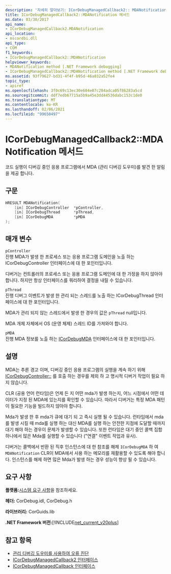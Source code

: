 ```yaml
---
description: '자세히 알아보기: ICorDebugManagedCallback2:: MDANotification 메서드'
title: ICorDebugManagedCallback2::MDANotification 메서드
ms.date: 03/30/2017
api_name:
- ICorDebugManagedCallback2.MDANotification
api_location:
- mscordbi.dll
api_type:
- COM
f1_keywords:
- ICorDebugManagedCallback2::MDANotification
helpviewer_keywords:
- MDANotification method [.NET Framework debugging]
- ICorDebugManagedCallback2::MDANotification method [.NET Framework debugging]
ms.assetid: 93f79627-bd31-4f4f-b95d-46a032a52fe4
topic_type:
- apiref
ms.openlocfilehash: 3f0c69c13ec30e604e07c284adca05f86283a5cd
ms.sourcegitcommit: ddf7edb67715a5b9a45e3dd44536dabc153c1de0
ms.translationtype: MT
ms.contentlocale: ko-KR
ms.lasthandoff: 02/06/2021
ms.locfileid: "99650497"
---
```

# <a name="icordebugmanagedcallback2mdanotification-method"></a>ICorDebugManagedCallback2::MDANotification 메서드

코드 실행이 디버깅 중인 응용 프로그램에서 MDA (관리 디버깅 도우미)를 발견 한 알림을 제공 합니다.  
  
## <a name="syntax"></a>구문  
  
```cpp  
HRESULT MDANotification(  
    [in] ICorDebugController  *pController,  
    [in] ICorDebugThread      *pThread,  
    [in] ICorDebugMDA         *pMDA  
);  
```  
  
## <a name="parameters"></a>매개 변수  

 `pController`  
 진행 MDA가 발생 한 프로세스 또는 응용 프로그램 도메인을 노출 하는 ICorDebugController 인터페이스에 대 한 포인터입니다.  
  
 디버거는 컨트롤러의 프로세스 또는 응용 프로그램 도메인에 대 한 가정을 하지 않아야 합니다. 하지만 항상 인터페이스를 쿼리하여 결정을 내릴 수 있습니다.  
  
 `pThread`  
 진행 디버그 이벤트가 발생 한 관리 되는 스레드를 노출 하는 ICorDebugThread 인터페이스에 대 한 포인터입니다.  
  
 MDA가 관리 되지 않는 스레드에서 발생 한 경우의 값은 `pThread` null입니다.  
  
 MDA 개체 자체에서 OS (운영 체제) 스레드 ID를 가져와야 합니다.  
  
 `pMDA`  
 진행 MDA 정보를 노출 하는 [ICorDebugMDA](icordebugmda-interface.md) 인터페이스에 대 한 포인터입니다.  
  
## <a name="remarks"></a>설명  

 MDA는 추론 경고 이며, 디버깅 중인 응용 프로그램의 실행을 계속 하기 위해 [ICorDebugController::](icordebugcontroller-continue-method.md) 를 호출 하는 경우를 제외 하 고 명시적 디버거 작업이 필요 하지 않습니다.  
  
 CLR (공용 언어 런타임)은 언제 든 지 어떤 mda가 발생 하는지, 어느 시점에서 어떤 데이터가 지정 된 MDA에 있는지를 확인할 수 있습니다. 따라서 디버거는 특정 MDA 패턴이 필요한 기능을 빌드하지 않아야 합니다.  
  
 Mda가 발생 한 후 mda가 큐에 대기 되 고 즉시 실행 될 수 있습니다. 런타임에서 mda를 발생 시킬 때 mda를 실행 하는 대신 MDA를 실행 하는 안전한 지점에 도달할 때까지 대기 해야 하는 경우이 문제가 발생할 수 있습니다. 또한 런타임은 대기 중인 콜백 집합 하나에서 많은 Mda를 실행할 수 있습니다 ("연결" 이벤트 작업과 유사).  
  
 디버거는 콜백에서 반환 된 직후 인스턴스에 대 한 참조를 해제 `ICorDebugMDA` 하 여 `MDANotification` CLR이 MDA에서 사용 하는 메모리를 재활용할 수 있도록 해야 합니다. 인스턴스를 해제 하면 많은 Mda가 발생 하는 경우 성능이 향상 될 수 있습니다.  
  
## <a name="requirements"></a>요구 사항  

 **플랫폼:**[시스템 요구 사항](../../get-started/system-requirements.md)을 참조하세요.  
  
 **헤더:** CorDebug.idl, CorDebug.h  
  
 **라이브러리:** CorGuids.lib  
  
 **.NET Framework 버전:**[!INCLUDE[net_current_v20plus](../../../../includes/net-current-v20plus-md.md)]  
  
## <a name="see-also"></a>참고 항목

- [관리 디버깅 도우미를 사용하여 오류 진단](../../debug-trace-profile/diagnosing-errors-with-managed-debugging-assistants.md)
- [ICorDebugManagedCallback2 인터페이스](icordebugmanagedcallback2-interface.md)
- [ICorDebugManagedCallback 인터페이스](icordebugmanagedcallback-interface.md)
